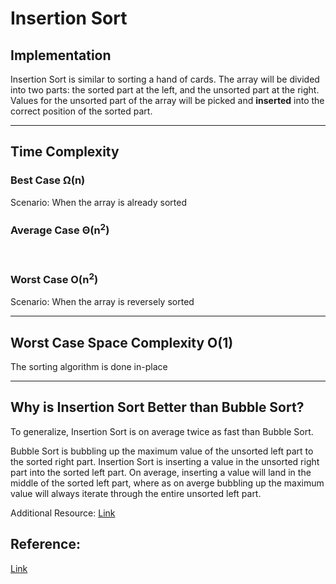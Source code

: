 # Insertion Sort

## Implementation
Insertion Sort is similar to sorting a hand of cards. The array will be divided into two parts: the sorted part at the left, and the unsorted part at the right. Values for the unsorted part of the array will be picked and **inserted** into the correct position of the sorted part.
___

## Time Complexity
### Best Case Ω(n)
Scenario: When the array is already sorted
### Average Case Θ(n<sup>2</sup>)
<br/>

### Worst Case O(n<sup>2</sup>)
Scenario: When the array is reversely sorted

___

## Worst Case Space Complexity O(1)
The sorting algorithm is done in-place
___

## Why is Insertion Sort Better than Bubble Sort?
To generalize, Insertion Sort is on average twice as fast than Bubble Sort.

Bubble Sort is bubbling up the maximum value of the unsorted left part to the sorted right part. Insertion Sort is inserting a value in the unsorted right part into the sorted left part. On average, inserting a value will land in the middle of the sorted left part, where as on averge bubbling up the maximum value will always iterate through the entire unsorted left part.

Additional Resource: [Link](https://stackoverflow.com/questions/17270628/insertion-sort-vs-bubble-sort-algorithms)

## Reference:
[Link](https://www.youtube.com/watch?v=i-SKeOcBwko&t=560s)